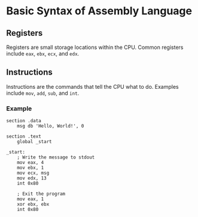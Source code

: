 # Basic Syntax of Assembly Language

## Registers

Registers are small storage locations within the CPU. Common registers include `eax`, `ebx`, `ecx`, and `edx`.

## Instructions

Instructions are the commands that tell the CPU what to do. Examples include `mov`, `add`, `sub`, and `int`.

### Example

```assembly
section .data
    msg db 'Hello, World!', 0

section .text
    global _start

_start:
    ; Write the message to stdout
    mov eax, 4
    mov ebx, 1
    mov ecx, msg
    mov edx, 13
    int 0x80

    ; Exit the program
    mov eax, 1
    xor ebx, ebx
    int 0x80
